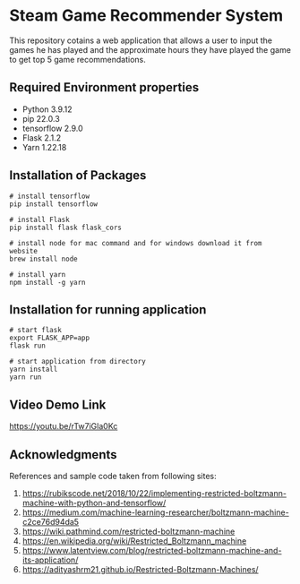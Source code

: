 # Steam Game Recommender System

This repository cotains a web application that allows a user to input the games he has played and the approximate hours they have played the game to get top 5 game recommendations.


## Required Environment properties

* Python        3.9.12
* pip           22.0.3
* tensorflow    2.9.0
* Flask         2.1.2
* Yarn          1.22.18

## Installation of Packages 

```
# install tensorflow
pip install tensorflow

# install Flask
pip install flask flask_cors

# install node for mac command and for windows download it from website
brew install node

# install yarn
npm install -g yarn
```

## Installation for running application

```
# start flask
export FLASK_APP=app
flask run

# start application from directory
yarn install
yarn run
```

## Video Demo Link

https://youtu.be/rTw7iGla0Kc

## Acknowledgments
 
References and sample code taken from following sites:
1.	https://rubikscode.net/2018/10/22/implementing-restricted-boltzmann-machine-with-python-and-tensorflow/ 
2.	https://medium.com/machine-learning-researcher/boltzmann-machine-c2ce76d94da5 
3.	https://wiki.pathmind.com/restricted-boltzmann-machine 
4.	https://en.wikipedia.org/wiki/Restricted_Boltzmann_machine
5.	https://www.latentview.com/blog/restricted-boltzmann-machine-and-its-application/
6.	https://adityashrm21.github.io/Restricted-Boltzmann-Machines/ 
